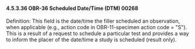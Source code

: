 #### 4.5.3.36 OBR-36 Scheduled Date/Time (DTM) 00268

Definition: This field is the date/time the filler scheduled an observation, when applicable (e.g., action code in OBR-11-specimen action code = "S"). This is a result of a request to schedule a particular test and provides a way to inform the placer of the date/time a study is scheduled (result only).
